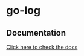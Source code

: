 # go-log

## Documentation
[Click here to check the docs](https://pkg.go.dev/github.com/aliforever/go-log)

